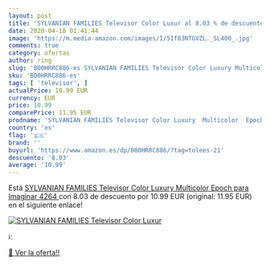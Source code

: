 ```yaml
---
layout: post
title: 'SYLVANIAN FAMILIES Televisor Color Luxur al 8.03 % de descuento'
date: 2020-04-18 01:41:44
image: 'https://m.media-amazon.com/images/I/51f83NTGVZL._SL400_.jpg'
comments: true
category: ofertas
author: ring
slug: 'B00HRRC886-es SYLVANIAN FAMILIES Televisor Color Luxury Multicolor Epoch...'
sku: 'B00HRRC886-es'
tags: [ 'televisor', ]
actualPrice: 10.99 EUR
currency: EUR
price: 10.99
comparePrice: 11.95 EUR
prodname: 'SYLVANIAN FAMILIES Televisor Color Luxury  Multicolor  Epoch para Imaginar 4264 '
country: 'es'
flag: '🇪🇸'
brand: ''
buyurl: 'https://www.amazon.es/dp/B00HRRC886/?tag=tolees-21'
descuento: '8.03'
average: '10.99'
---
```


Está [SYLVANIAN FAMILIES Televisor Color Luxury  Multicolor  Epoch para Imaginar 4264 ](https://www.amazon.es/dp/B00HRRC886/?tag=tolees-21) con 8.03 de descuento por 10.99 EUR (original: 11.95 EUR) en el siguiente enlace!

[![SYLVANIAN FAMILIES Televisor Color Luxur](https://m.media-amazon.com/images/I/51f83NTGVZL._SL400_.jpg)](https://www.amazon.es/dp/B00HRRC886/?tag=tolees-21)

ℹ️:


[🛒 Ver la oferta!!](https://www.amazon.es/dp/B00HRRC886/?tag=tolees-21)
